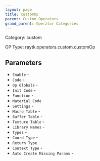 ```yaml
---
layout: page
title: customOp
parent: Custom Operators
grand_parent: Operator Categories
---
```


Category: custom

OP Type: raytk.operators.custom.customOp

## Parameters

* `Enable` - 
* `Code` - 
* `Op Globals` - 
* `Init Code` - 
* `Function` - 
* `Material Code` - 
* `Settings` - 
* `Macro Table` - 
* `Buffer Table` - 
* `Texture Table` - 
* `Library Names` - 
* `Types` - 
* `Coord Type` - 
* `Return Type` - 
* `Context Type` - 
* `Auto Create Missing Params` -
